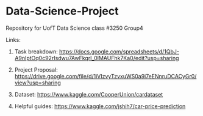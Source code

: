 # Data-Science-Project


Repository for UofT Data Science class #3250 Group4

Links:

1. Task breakdown:
https://docs.google.com/spreadsheets/d/1QbJ-A9nIptOq0c92rIsdwu7AwFkqrI_0IMAUFhk7Ka0/edit?usp=sharing

2. Project Proposal:
https://drive.google.com/file/d/1iVIzvyTzvxuWS0a9i7eENnruDCACyGr0/view?usp=sharing

3. Dataset: 
https://www.kaggle.com/CooperUnion/cardataset

4. Helpful guides:
https://www.kaggle.com/jshih7/car-price-prediction


